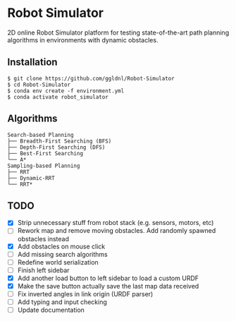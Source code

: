 # Robot Simulator

2D online Robot Simulator platform for testing state-of-the-art path planning algorithms in environments with dynamic obstacles.

## Installation

    $ git clone https://github.com/ggldnl/Robot-Simulator
    $ cd Robot-Simulator
    $ conda env create -f environment.yml
    $ conda activate robot_simulator

## Algorithms

```
Search-based Planning
├── Breadth-First Searching (BFS)
├── Depth-First Searching (DFS)
├── Best-First Searching
└── A*
Sampling-based Planning
├── RRT
├── Dynamic-RRT
└── RRT*
```

## TODO

- [x] Strip unnecessary stuff from robot stack (e.g. sensors, motors, etc)
- [ ] Rework map and remove moving obstacles. Add randomly spawned obstacles instead
- [x] Add obstacles on mouse click
- [ ] Add missing search algorithms
- [ ] Redefine world serialization
- [ ] Finish left sidebar
- [x] Add another load button to left sidebar to load a custom URDF
- [x] Make the save button actually save the last map data received
- [ ] Fix inverted angles in link origin (URDF parser)
- [ ] Add typing and input checking 
- [ ] Update documentation
